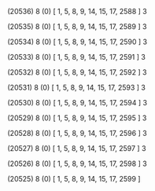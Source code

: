 (20536) 8 (0) [ 1, 5, 8, 9, 14, 15, 17, 2588 ] 3 


(20535) 8 (0) [ 1, 5, 8, 9, 14, 15, 17, 2589 ] 3 


(20534) 8 (0) [ 1, 5, 8, 9, 14, 15, 17, 2590 ] 3 


(20533) 8 (0) [ 1, 5, 8, 9, 14, 15, 17, 2591 ] 3 


(20532) 8 (0) [ 1, 5, 8, 9, 14, 15, 17, 2592 ] 3 


(20531) 8 (0) [ 1, 5, 8, 9, 14, 15, 17, 2593 ] 3 


(20530) 8 (0) [ 1, 5, 8, 9, 14, 15, 17, 2594 ] 3 


(20529) 8 (0) [ 1, 5, 8, 9, 14, 15, 17, 2595 ] 3 


(20528) 8 (0) [ 1, 5, 8, 9, 14, 15, 17, 2596 ] 3 


(20527) 8 (0) [ 1, 5, 8, 9, 14, 15, 17, 2597 ] 3 


(20526) 8 (0) [ 1, 5, 8, 9, 14, 15, 17, 2598 ] 3 


(20525) 8 (0) [ 1, 5, 8, 9, 14, 15, 17, 2599 ]  

